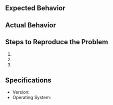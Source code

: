 ## Expected Behavior


## Actual Behavior


## Steps to Reproduce the Problem
1. 
2. 
3. 

## Specifications
  - Version:
  - Operating System:
  
